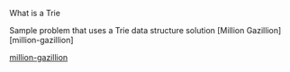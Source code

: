 What is a Trie


Sample problem that uses a Trie data structure solution
[Million Gazillion][million-gazillion]

<!-- Links -->
[million-gazillion](./million_gazillion/README.md)
